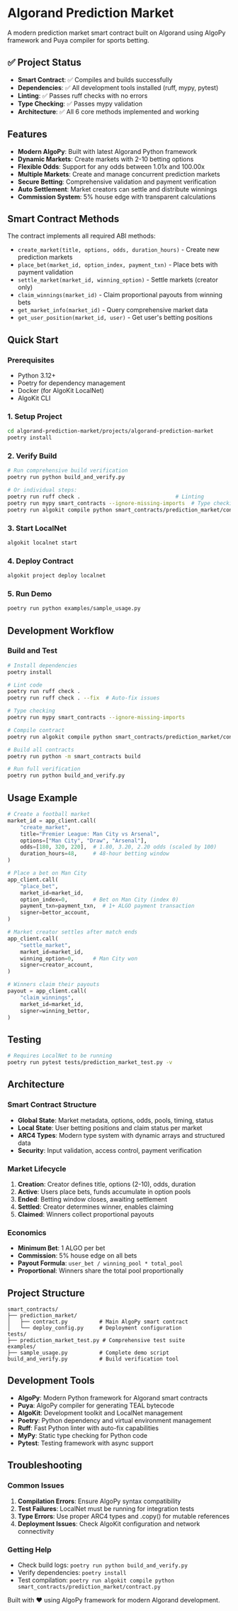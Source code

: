 # Algorand Prediction Market

A modern prediction market smart contract built on Algorand using AlgoPy framework and Puya compiler for sports betting.

## ✅ Project Status

- **Smart Contract**: ✅ Compiles and builds successfully
- **Dependencies**: ✅ All development tools installed (ruff, mypy, pytest)
- **Linting**: ✅ Passes ruff checks with no errors
- **Type Checking**: ✅ Passes mypy validation
- **Architecture**: ✅ All 6 core methods implemented and working

## Features

- **Modern AlgoPy**: Built with latest Algorand Python framework
- **Dynamic Markets**: Create markets with 2-10 betting options  
- **Flexible Odds**: Support for any odds between 1.01x and 100.00x
- **Multiple Markets**: Create and manage concurrent prediction markets
- **Secure Betting**: Comprehensive validation and payment verification
- **Auto Settlement**: Market creators can settle and distribute winnings
- **Commission System**: 5% house edge with transparent calculations

## Smart Contract Methods

The contract implements all required ABI methods:

- `create_market(title, options, odds, duration_hours)` - Create new prediction markets
- `place_bet(market_id, option_index, payment_txn)` - Place bets with payment validation
- `settle_market(market_id, winning_option)` - Settle markets (creator only)
- `claim_winnings(market_id)` - Claim proportional payouts from winning bets
- `get_market_info(market_id)` - Query comprehensive market data
- `get_user_position(market_id, user)` - Get user's betting positions

## Quick Start

### Prerequisites
- Python 3.12+
- Poetry for dependency management
- Docker (for AlgoKit LocalNet)
- AlgoKit CLI

### 1. Setup Project
```bash
cd algorand-prediction-market/projects/algorand-prediction-market
poetry install
```

### 2. Verify Build
```bash
# Run comprehensive build verification
poetry run python build_and_verify.py

# Or individual steps:
poetry run ruff check .                              # Linting
poetry run mypy smart_contracts --ignore-missing-imports  # Type checking
poetry run algokit compile python smart_contracts/prediction_market/contract.py  # Compilation
```

### 3. Start LocalNet
```bash
algokit localnet start
```

### 4. Deploy Contract
```bash
algokit project deploy localnet
```

### 5. Run Demo
```bash
poetry run python examples/sample_usage.py
```

## Development Workflow

### Build and Test
```bash
# Install dependencies
poetry install

# Lint code
poetry run ruff check .
poetry run ruff check . --fix  # Auto-fix issues

# Type checking
poetry run mypy smart_contracts --ignore-missing-imports

# Compile contract
poetry run algokit compile python smart_contracts/prediction_market/contract.py

# Build all contracts
poetry run python -m smart_contracts build

# Run full verification
poetry run python build_and_verify.py
```

## Usage Example

```python
# Create a football market
market_id = app_client.call(
    "create_market",
    title="Premier League: Man City vs Arsenal",
    options=["Man City", "Draw", "Arsenal"],
    odds=[180, 320, 220],  # 1.80, 3.20, 2.20 odds (scaled by 100)
    duration_hours=48,     # 48-hour betting window
)

# Place a bet on Man City
app_client.call(
    "place_bet",
    market_id=market_id,
    option_index=0,        # Bet on Man City (index 0)
    payment_txn=payment_txn,  # 1+ ALGO payment transaction
    signer=bettor_account,
)

# Market creator settles after match ends
app_client.call(
    "settle_market", 
    market_id=market_id,
    winning_option=0,      # Man City won
    signer=creator_account,
)

# Winners claim their payouts
payout = app_client.call(
    "claim_winnings",
    market_id=market_id,
    signer=winning_bettor,
)
```

## Testing

```bash
# Requires LocalNet to be running
poetry run pytest tests/prediction_market_test.py -v
```

## Architecture

### Smart Contract Structure
- **Global State**: Market metadata, options, odds, pools, timing, status
- **Local State**: User betting positions and claim status per market
- **ARC4 Types**: Modern type system with dynamic arrays and structured data
- **Security**: Input validation, access control, payment verification

### Market Lifecycle
1. **Creation**: Creator defines title, options (2-10), odds, duration
2. **Active**: Users place bets, funds accumulate in option pools
3. **Ended**: Betting window closes, awaiting settlement
4. **Settled**: Creator determines winner, enables claiming
5. **Claimed**: Winners collect proportional payouts

### Economics
- **Minimum Bet**: 1 ALGO per bet
- **Commission**: 5% house edge on all bets
- **Payout Formula**: `user_bet / winning_pool * total_pool`
- **Proportional**: Winners share the total pool proportionally

## Project Structure

```
smart_contracts/
├── prediction_market/
│   ├── contract.py          # Main AlgoPy smart contract
│   └── deploy_config.py     # Deployment configuration
tests/
├── prediction_market_test.py # Comprehensive test suite
examples/
├── sample_usage.py          # Complete demo script
build_and_verify.py          # Build verification tool
```

## Development Tools

- **AlgoPy**: Modern Python framework for Algorand smart contracts
- **Puya**: AlgoPy compiler for generating TEAL bytecode
- **AlgoKit**: Development toolkit and LocalNet management
- **Poetry**: Python dependency and virtual environment management
- **Ruff**: Fast Python linter with auto-fix capabilities
- **MyPy**: Static type checking for Python code
- **Pytest**: Testing framework with async support

## Troubleshooting

### Common Issues
1. **Compilation Errors**: Ensure AlgoPy syntax compatibility
2. **Test Failures**: LocalNet must be running for integration tests
3. **Type Errors**: Use proper ARC4 types and .copy() for mutable references
4. **Deployment Issues**: Check AlgoKit configuration and network connectivity

### Getting Help
- Check build logs: `poetry run python build_and_verify.py`
- Verify dependencies: `poetry install`
- Test compilation: `poetry run algokit compile python smart_contracts/prediction_market/contract.py`

Built with ❤️ using AlgoPy framework for modern Algorand development.